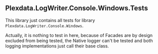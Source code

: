 
## Plexdata.LogWriter.Console.Windows.Tests

This library just contains all tests for library ``Plexdata.LogWriter.Console.Windows``.

Actually, it is nothing to test in here, because of Facades are by design excluded from 
being tested, the Native logger can't be tested and both logging implementations just 
call their base class.
